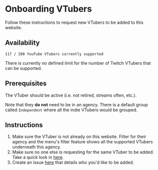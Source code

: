 # Onboarding VTubers

Follow these instructions to request new VTubers to be added to this website.

## Availability

`117 / 200 YouTube VTubers currently supported`

There is currently no defined limit for the number of Twitch VTubers that can be supported.

## Prerequisites

The VTuber should be active (i.e. not retired, streams often, etc.).

Note that they **do not** need to be in an agency. There is a default group called `Independent`
where all the indie VTubers would be grouped.

## Instructions

1. Make sure the VTuber is not already on this website. Filter for their agency and the menu's filter feature shows all the supported VTubers underneath this agency.
2. Make sure no one else is requesting for the same VTuber to be added. Take a quick look in [here](https://github.com/clovenski/vtuber-schedules/issues).
3. Create an issue [here](https://github.com/clovenski/vtuber-schedules/issues) that details who you'd like to be added.
